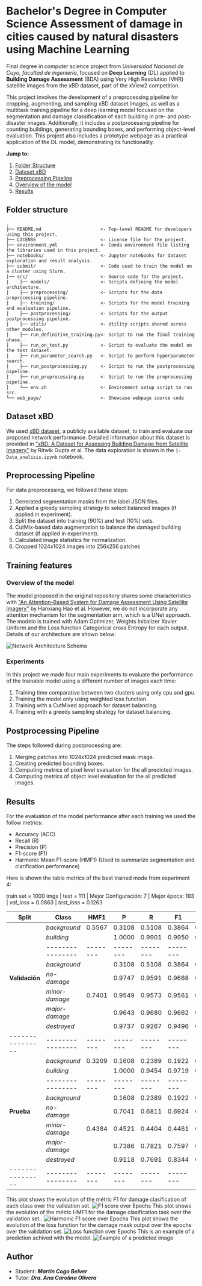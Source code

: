 # Bachelor's Degree in Computer Science Assessment of damage in cities caused by natural disasters using Machine Learning

Final degree in computer science project from *Universidad Nacional de Cuyo, facultad de ingeniería*, focused on **Deep Learning** (DL) applied to **Building Damage Assessment** (BDA) using Very High Resolution (VHR) satellite images from the xBD dataset, part of the xView2 competition. 

This project involves the development of a preprocessing pipeline for cropping, augmenting, and sampling xBD dataset images, as well as a multitask training pipeline for a deep learning model focused on the segmentation and damage classification of each building in pre- and post-disaster images. Additionally, it includes a postprocessing pipeline for counting buildings, generating bounding boxes, and performing object-level evaluation. This project also includes a prototype webpage as a practical application of the DL model, demonstrating its functionality.

**Jump to:**
1. [Folder Structure](#master-branch-folder-structure)
1. [Dataset xBD](#data-sources)
1. [Preprocessing Pipeline](#data-processing)
1. [Overview of the model](#overview-of-the-model)
1. [Results](#results)

## Folder structure
    .
    ├── README.md                      <- Top-level README for developers using this project.
    ├── LICENSE                        <- License file for the project.
    ├── environment.yml                <- Conda environment file listing the libraries used in this project.
    ├── notebooks/                     <- Jupyter notebooks for dataset exploration and result analysis.
    ├── submit/                        <- Code used to train the model on a cluster using Slurm.
    |── src/                           <- Source code for the project.
    |    ├── models/                   <- Scripts defining the model architecture.
    |    ├── preprocessing/            <- Scripts for the data preprocessing pipeline.
    |    ├── training/                 <- Scripts for the model training and evaluation pipeline.
    |    ├── postprocessing/           <- Scripts for the output postprocessing pipeline.        
    |    ├── utils/                    <- Utility scripts shared across other modules.
    |    ├── run_definitive_training.py<- Script to run the final training phase.
    |    ├── run_on_test.py            <- Script to evaluate the model on the test dataset.
    |    ├── run_parameter_search.py   <- Script to perform hyperparameter search.
    |    ├── run_postprocessing.py     <- Script to run the postprocessing pipeline.
    |    ├── run_preprocessing.py      <- Script to run the preprocessing pipeline.
    |    └── env.sh                    <- Environment setup script to run src.
    └── web_page/                      <- Showcase webpage source code

## Dataset xBD

We used [xBD dataset](https://xview2.org/), a publicly available dataset, to train and evaluate our proposed network performance. Detailed information about this dataset is provided in ["xBD: A Dataset for Assessing Building Damage from Satellite Imagery"](https://arxiv.org/abs/1911.09296) by Ritwik Gupta et al. The data exploration is shown in the `1-Data_analisis.ipynb` notebook.

## Preprocessing Pipeline

For data preprocessing, we followed these steps:
1. Generated segmentation masks from the label JSON files.
2. Applied a greedy sampling strategy to select balanced images (if applied in experiment).
3. Split the dataset into training (90%) and test (10%) sets.
4. CutMix-based data augmentation to balance the damaged building dataset (if applied in experiment).
5. Calculated image statistics for normalization.
6. Cropped 1024x1024 images into 256x256 patches

## Training features

### Overview of the model

The model proposed in the original repository shares some characteristics with ["An Attention-Based System for Damage Assessment Using Satellite Imagery"](https://arxiv.org/pdf/2004.06643v1.pdf) by Hanxiang Hao et al. However, we do not incorporate any attention mechanism for the segmentation arm, which is a UNet approach. The modelo is trained with Adam Optimizer, Weights Initializer Xavier Uniform and the Loss function Categorical cross Entropy for each output. Details of our architecture are shown below:

![Network Architecture Schema](./images/siames-arch.png)

### Experiments

In this project we made four main experiments to evaluate the performance of the trainable model using a different number of images each time:
1. Training time comparative between two clusters using only cpu and gpu.
2. Training the model only using weighted loss function.
3. Training with a CutMixed approach for dataset balancing.
4. Training with a greedy sampling strategy for dataset balancing.

## Postprocessing Pipeline

The steps followed during postprocessing are:
1. Merging patches into 1024x1024 predicted mask image.
2. Creating predicted bounding boxes.
3. Computing metrics of pixel level evaluation for the all predicted images.
4. Computing metrics of object level evaluation for the all predicted images. 

## Results
For the evaluation of the model performance after each training we used the follow metrics:
- Accuracy (ACC)
- Recall (R)
- Precision (P)
- F1-score (F1)
- Harmonic Mean F1-score (HMF1) (Used to summarize segmentation and clarification performance)

Here is shown the table metrics of the best trained mode from experiment 4:

train set = 1000 imgs | test = 111 |
Mejor Configuración: 7 | 
Mejor época: 193       |
*val\_loss* = 0.0863   |
*test\_loss* = 0.1263

| Split          | Class          | HMF1   | P      | R      | F1     | ACC    |
|----------------|----------------|--------|--------|--------|--------|--------|
|                | *background*   | 0.5567 | 0.3108 | 0.5108 | 0.3864 | 0.9573 |
|                | *building*     |        | 1.0000 | 0.9901 | 0.9950 | 0.9996 |
|                |----------------|--------|--------|--------|--------|--------|
|                | *background*   |        | 0.3108 | 0.5108 | 0.3864 | 0.9573 |
| **Validación** | *no-damage*    |        | 0.9747 | 0.9591 | 0.9668 | 0.9992 |
|                | *minor-damage* | 0.7401 | 0.9549 | 0.9573 | 0.9561 | 0.9993 |
|                | *major-damage* |        | 0.9643 | 0.9680 | 0.9662 | 0.9991 |
|                | *destroyed*    |        | 0.9737 | 0.9267 | 0.9496 | 0.9992 |
|----------------|----------------|--------|--------|--------|--------|--------|
|                | *background*   | 0.3209 | 0.1608 | 0.2389 | 0.1922 | 0.7934 |
|                | *building*     |        | 1.0000 | 0.9454 | 0.9719 | 0.9967 |
|                |----------------|--------|--------|--------|--------|--------|
|                | *background*   |        | 0.1608 | 0.2389 | 0.1922 | 0.7934 |
|   **Prueba**   | *no-damage*    |        | 0.7041 | 0.6811 | 0.6924 | 0.9907 |
|                | *minor-damage* | 0.4384 | 0.4521 | 0.4404 | 0.4461 | 0.9904 |
|                | *major-damage* |        | 0.7386 | 0.7821 | 0.7597 | 0.9917 |
|                | *destroyed*    |        | 0.9118 | 0.7691 | 0.8344 | 0.9957 |
|----------------|----------------|--------|--------|--------|--------|--------|

This plot shows the evolution of the métric F1 for damage clasification of each class over the validation set.
![F1 score over Epochs](./images/f1.png)
This plot shows the evolution of the métric HMF1 for the damage clasification task over the validation set..
![Harmonic F1 score over Epochs](./images/hf1.png)
This plot shows the evolution of the loss function for the damage mask output over the epochs over the validation set.
![Loss function over Epochs](./images/loss.png)
This is an example of a prediction achived with the model.
![Example of a predicted image](./images/hurricane-matthew-00000345_predicted_dmg_mask.png)

## Author

- Student: ***Martín Cogo Belver***
- Tutor: ***Dra. Ana Carolina Olivera***